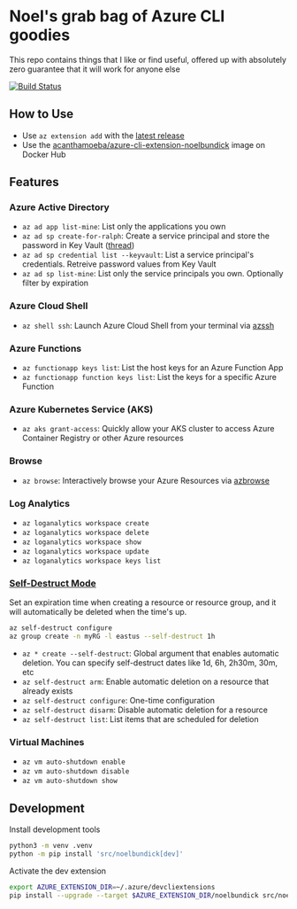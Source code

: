 # Noel's grab bag of Azure CLI goodies

This repo contains things that I like or find useful, offered up with absolutely zero guarantee that it will work for anyone else

[![Build Status](https://dev.azure.com/noelbundick/noelbundick/_apis/build/status/azure-cli-extension-noelbundick?branchName=master)](https://dev.azure.com/noelbundick/noelbundick/_build/latest?definitionId=24?branchName=master)

## How to Use

* Use `az extension add` with the [latest release](https://github.com/noelbundick/azure-cli-extension-noelbundick/releases)
* Use the [acanthamoeba/azure-cli-extension-noelbundick](https://hub.docker.com/r/acanthamoeba/azure-cli-extension-noelbundick/) image on Docker Hub

## Features

### Azure Active Directory

* `az ad app list-mine`: List only the applications you own
* `az ad sp create-for-ralph`: Create a service principal and store the password in Key Vault ([thread](https://twitter.com/acanthamoeba/status/988185653199360002))
* `az ad sp credential list --keyvault`: List a service principal's credentials. Retreive password values from Key Vault
* `az ad sp list-mine`: List only the service principals you own. Optionally filter by expiration

### Azure Cloud Shell

* `az shell ssh`: Launch Azure Cloud Shell from your terminal via [azssh](https://github.com/noelbundick/azssh)

### Azure Functions

* `az functionapp keys list`: List the host keys for an Azure Function App
* `az functionapp function keys list`: List the keys for a specific Azure Function

### Azure Kubernetes Service (AKS)

* `az aks grant-access`: Quickly allow your AKS cluster to access Azure Container Registry or other Azure resources

### Browse

* `az browse`: Interactively browse your Azure Resources via [azbrowse](https://github.com/lawrencegripper/azbrowse)

### Log Analytics

* `az loganalytics workspace create`
* `az loganalytics workspace delete`
* `az loganalytics workspace show`
* `az loganalytics workspace update`
* `az loganalytics workspace keys list`

### [Self-Destruct Mode](docs/self-destruct.md)

Set an expiration time when creating a resource or resource group, and it will automatically be deleted when the time's up.

```bash
az self-destruct configure
az group create -n myRG -l eastus --self-destruct 1h
```

* `az * create --self-destruct`: Global argument that enables automatic deletion. You can specify self-destruct dates like 1d, 6h, 2h30m, 30m, etc
* `az self-destruct arm`: Enable automatic deletion on a resource that already exists
* `az self-destruct configure`: One-time configuration
* `az self-destruct disarm`: Disable automatic deletion for a resource
* `az self-destruct list`: List items that are scheduled for deletion

### Virtual Machines

* `az vm auto-shutdown enable`
* `az vm auto-shutdown disable`
* `az vm auto-shutdown show`

## Development

Install development tools

```bash
python3 -m venv .venv
python -m pip install 'src/noelbundick[dev]'
```

Activate the dev extension

```bash
export AZURE_EXTENSION_DIR=~/.azure/devcliextensions
pip install --upgrade --target $AZURE_EXTENSION_DIR/noelbundick src/noelbundick
```